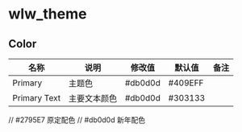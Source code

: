 # wlw_theme
## Color
| 名称      | 说明                |修改值|默认值|备注|
| --------- | -------------------| ----------- | ----------- |---------|
| Primary | 主题色 | #db0d0d | #409EFF |
| Primary Text | 主要文本颜色 | #db0d0d | #303133 |



// #2795E7 原定配色
// #db0d0d 新年配色
